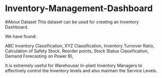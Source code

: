# Inventory-Management-Dashboard
#About Dataset
This dataset can be used for creating an Inventory Dashboard.

We have found:

ABC Inventory Classification,
XYZ Classification,
Inventory Turnover Ratio,
Calculation of Safety Stock,
Reorder points,
Stock Status Classification,
Demand Forecasting on Power BI,

It is extremely useful for Warehouse/ In-plant Inventory Managers to effectively control the Inventory levels and also maintain the Service Levels.
